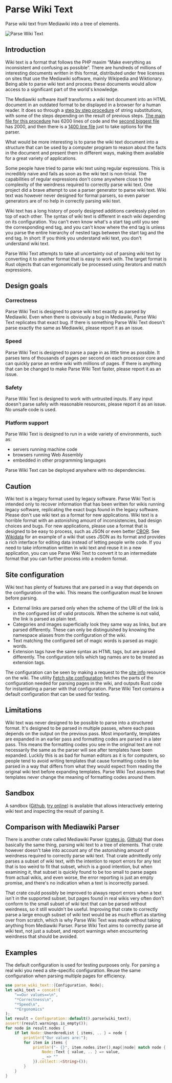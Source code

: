 <!--
Copyright 2019 Fredrik Portström <https://portstrom.com>
This is free software distributed under the terms specified in
the file LICENSE at the top-level directory of this distribution.
-->

# Parse Wiki Text

Parse wiki text from Mediawiki into a tree of elements.

![Parse Wiki Text](https://portstrom.com/parse_wiki_text.svg)

## Introduction

Wiki text is a format that follows the PHP maxim “Make everything as inconsistent and confusing as possible”. There are hundreds of millions of interesting documents written in this format, distributed under free licenses on sites that use the Mediawiki software, mainly Wikipedia and Wiktionary. Being able to parse wiki text and process these documents would allow access to a significant part of the world's knowledge.

The Mediawiki software itself transforms a wiki text document into an HTML document in an outdated format to be displayed in a browser for a human reader. It does so through a [step by step procedure](https://www.mediawiki.org/wiki/Manual:Parser.php) of string substitutions, with some of the steps depending on the result of previous steps. [The main file for this procedure](https://doc.wikimedia.org/mediawiki-core/master/php/Parser_8php_source.html) has 6200 lines of code and the [second biggest file](https://doc.wikimedia.org/mediawiki-core/master/php/Preprocessor__DOM_8php_source.html) has 2000, and then there is a [1400 line file](https://doc.wikimedia.org/mediawiki-core/master/php/ParserOptions_8php_source.html) just to take options for the parser.

What would be more interesting is to parse the wiki text document into a structure that can be used by a computer program to reason about the facts in the document and present them in different ways, making them available for a great variety of applications.

Some people have tried to parse wiki text using regular expressions. This is incredibly naive and fails as soon as the wiki text is non-trivial. The capabilities of regular expressions don't come anywhere close to the complexity of the weirdness required to correctly parse wiki text. One project did a brave attempt to use a parser generator to parse wiki text. Wiki text was however never designed for formal parsers, so even parser generators are of no help in correctly parsing wiki text.

Wiki text has a long history of poorly designed additions carelessly piled on top of each other. The syntax of wiki text is different in each wiki depending on its configuration. You can't even know what's a start tag until you see the corresponding end tag, and you can't know where the end tag is unless you parse the entire hierarchy of nested tags between the start tag and the end tag. In short: If you think you understand wiki text, you don't understand wiki text.

Parse Wiki Text attempts to take all uncertainty out of parsing wiki text by converting it to another format that is easy to work with. The target format is Rust objects that can ergonomically be processed using iterators and match expressions.

## Design goals

### Correctness

Parse Wiki Text is designed to parse wiki text exactly as parsed by Mediawiki. Even when there is obviously a bug in Mediawiki, Parse Wiki Text replicates that exact bug. If there is something Parse Wiki Text doesn't parse exactly the same as Mediawiki, please report it as an issue.

### Speed

Parse Wiki Text is designed to parse a page in as little time as possible. It parses tens of thousands of pages per second on each processor core and can quickly parse an entire wiki with millions of pages. If there is anything that can be changed to make Parse Wiki Text faster, please report it as an issue.

### Safety

Parse Wiki Text is designed to work with untrusted inputs. If any input doesn't parse safely with reasonable resources, please report it as an issue. No unsafe code is used.

### Platform support

Parse Wiki Text is designed to run in a wide variety of environments, such as:

- servers running machine code
- browsers running Web Assembly
- embedded in other programming languages

Parse Wiki Text can be deployed anywhere with no dependencies.

## Caution

Wiki text is a legacy format used by legacy software. Parse Wiki Text is intended only to recover information that has been written for wikis running legacy software, replicating the exact bugs found in the legacy software. Please don't use wiki text as a format for new applications. Wiki text is a horrible format with an astonishing amount of inconsistencies, bad design choices and bugs. For new applications, please use a format that is designed to be easy to process, such as JSON or even better [CBOR](http://cbor.io). See [Wikidata](https://www.wikidata.org/wiki/Wikidata:Main_Page) for an example of a wiki that uses JSON as its format and provides a rich interface for editing data instead of letting people write code. If you need to take information written in wiki text and reuse it in a new application, you can use Parse Wiki Text to convert it to an intermediate format that you can further process into a modern format.

## Site configuration

Wiki text has plenty of features that are parsed in a way that depends on the configuration of the wiki. This means the configuration must be known before parsing.

- External links are parsed only when the scheme of the URI of the link is in the configured list of valid protocols. When the scheme is not valid, the link is parsed as plain text.
- Categories and images superficially look they same way as links, but are parsed differently. These can only be distinguished by knowing the namespace aliases from the configuration of the wiki.
- Text matching the configured set of magic words is parsed as magic words.
- Extension tags have the same syntax as HTML tags, but are parsed differently. The configuration tells which tag names are to be treated as extension tags.

The configuration can be seen by making a request to the [site info](https://www.mediawiki.org/wiki/API:Siteinfo) resource on the wiki. The utility [Fetch site configuration](https://github.com/portstrom/fetch_mediawiki_configuration) fetches the parts of the configuration needed for parsing pages in the wiki, and outputs Rust code for instantiating a parser with that configuration. Parse Wiki Text contains a default configuration that can be used for testing.

## Limitations

Wiki text was never designed to be possible to parse into a structured format. It's designed to be parsed in multiple passes, where each pass depends on the output on the previous pass. Most importantly, templates are expanded in an earlier pass and formatting codes are parsed in a later pass. This means the formatting codes you see in the original text are not necessarily the same as the parser will see after templates have been expanded. Luckily this is as bad for human editors as it is for computers, so people tend to avoid writing templates that cause formatting codes to be parsed in a way that differs from what they would expect from reading the original wiki text before expanding templates. Parse Wiki Text assumes that templates never change the meaning of formatting codes around them.

## Sandbox

A sandbox ([Github](https://github.com/portstrom/parse_wiki_text_sandbox), [try online](https://portstrom.com/parse_wiki_text_sandbox/)) is available that allows interactively entering wiki text and inspecting the result of parsing it.

## Comparison with Mediawiki Parser

There is another crate called Mediawiki Parser ([crates.io](https://crates.io/crates/mediawiki_parser), [Github](https://github.com/vroland/mediawiki-parser)) that does basically the same thing, parsing wiki text to a tree of elements. That crate however doesn't take into account any of the astonishing amount of weirdness required to correctly parse wiki text. That crate admittedly only parses a subset of wiki text, with the intention to report errors for any text that is too weird to fit that subset, which is a good intention, but when examining it, that subset is quickly found to be too small to parse pages from actual wikis, and even worse, the error reporting is just an empty promise, and there's no indication when a text is incorrectly parsed.

That crate could possibly be improved to always report errors when a text isn't in the supported subset, but pages found in real wikis very often don't conform to the small subset of wiki text that can be parsed without weirdness, so it still wouldn't be useful. Improving that crate to correctly parse a large enough subset of wiki text would be as much effort as starting over from scratch, which is why Parse Wiki Text was made without taking anything from Mediawiki Parser. Parse Wiki Text aims to correctly parse all wiki text, not just a subset, and report warnings when encountering weirdness that should be avoided.

## Examples

The default configuration is used for testing purposes only.
For parsing a real wiki you need a site-specific configuration.
Reuse the same configuration when parsing multiple pages for efficiency.

```rust
use parse_wiki_text::{Configuration, Node};
let wiki_text = concat!(
    "==Our values==\n",
    "*Correctness\n",
    "*Speed\n",
    "*Ergonomics"
);
let result = Configuration::default().parse(wiki_text);
assert!(result.warnings.is_empty());
for node in result.nodes {
    if let Node::UnorderedList { items, .. } = node {
        println!("Our values are:");
        for item in items {
            println!("- {}", item.nodes.iter().map(|node| match node {
                Node::Text { value, .. } => value,
                _ => ""
            }).collect::<String>());
        }
    }
}
```
